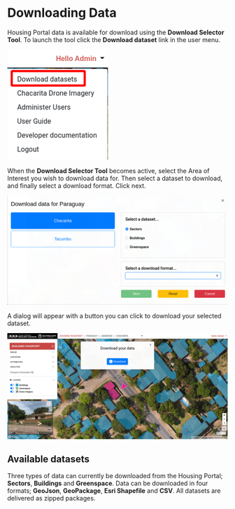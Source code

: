 # Downloading Data

Housing Portal data is available for download using the **Download Selector Tool**. To launch the tool click the **Download dataset** link in the user menu.

![](./images/download-link.png)

When the **Download Selector Tool** becomes active, select the Area of Interest you wish to download data for. Then select a dataset to download, and finally select a download format. Click next.

![](./images/download-selector-tool.png)

A dialog will appear with a button you can click to download your selected dataset.

![](./images/download-final.png)

## Available datasets

Three types of data can currently be downloaded from the Housing Portal; **Sectors**, **Buildings** and **Greenspace**. Data can be downloaded in four formats; **GeoJson**, **GeoPackage**, **Esri Shapefile** and **CSV**. All datasets are delivered as zipped packages.
